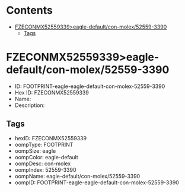 



Contents
========

* [FZECONMX52559339>eagle-default/con-molex/52559-3390](#fzeconmx52559339eagle-defaultcon-molex52559-3390)
	* [Tags](#tags)

# FZECONMX52559339>eagle-default/con-molex/52559-3390

- ID: FOOTPRINT-eagle-eagle-default-con-molex-52559-3390
- Hex ID: FZECONMX52559339
- Name: 
- Description: 

## Tags

- hexID: FZECONMX52559339
- oompType: FOOTPRINT
- oompSize: eagle
- oompColor: eagle-default
- oompDesc: con-molex
- oompIndex: 52559-3390
- oompName: eagle-default/con-molex/52559-3390
- oompID: FOOTPRINT-eagle-eagle-default-con-molex-52559-3390
